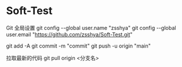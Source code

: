 # Soft-Test

Git 全局设置
git config --global user.name "zsshya" 
git config --global user.email "https://github.com/zsshya/Soft-Test.git"

git add -A
git commit -m "commit"
git push -u origin "main"

拉取最新的代码
git pull origin <分支名>
